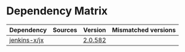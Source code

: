 # Dependency Matrix

Dependency | Sources | Version | Mismatched versions
---------- | ------- | ------- | -------------------
[jenkins-x/jx](https://github.com/jenkins-x/jx) |  | [2.0.582](https://github.com/jenkins-x/jx/releases/tag/v2.0.582) | 
